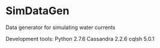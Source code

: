 # SimDataGen
Data generator for simulating water currents

Development tools:
Python 2.7.6
Cassandra 2.2.6
cqlsh 5.0.1
